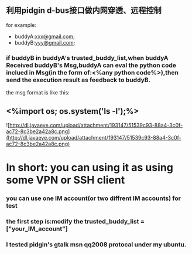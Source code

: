 ## 利用pidgin d-bus接口做内网穿透、远程控制 ##

for example:
  * buddyA:xxx@gmail.com;
  * buddyB:yyy@gmail.com;

### if buddyB in buddyA's trusted\_buddy\_list,when buddyA Received buddyB's Msg,buddyA can eval the python code inclued in Msg(in the form of:<%any python code%>),then send the execution result as feedback to buddyB. ###

the msg format is like this:
## <%import os; os.system('ls -l');%> ##
![http://dl.javaeye.com/upload/attachment/193147/51539c93-88a4-3c0f-ac72-8c3be2a42a8c.png](http://dl.javaeye.com/upload/attachment/193147/51539c93-88a4-3c0f-ac72-8c3be2a42a8c.png)
# In short: you can using it as using some VPN or SSH client #
### you can use one IM account(or two diffrent IM accounts) for test ###
### the first step is:modify the trusted\_buddy\_list = ["your\_IM\_account"] ###
### I tested pidgin's gtalk msn qq2008 protocal under my ubuntu. ###
